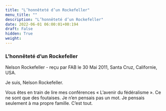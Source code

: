 ```yaml
---
title: "L’honnêteté d’un Rockefeller"
menu_title: ""
description: "L’honnêteté d’un Rockefeller"
date: 2022-06-01 06:00:01+00:194
draft: False
hidden: True
weight:
---
```

### L’honnêteté d’un Rockefeller

Nelson Rockefeller - reçu par FAB le 30 Mai 2011, Santa Cruz, Californie, USA.

Je suis, Nelson Rockefeller.

Vous êtes en train de lire mes conférences « L’avenir du fédéralisme ». Ce ne sont que des foutaises. Je n’en pensais pas un mot. Je pensais seulement à ma propre famille. C’est tout.
